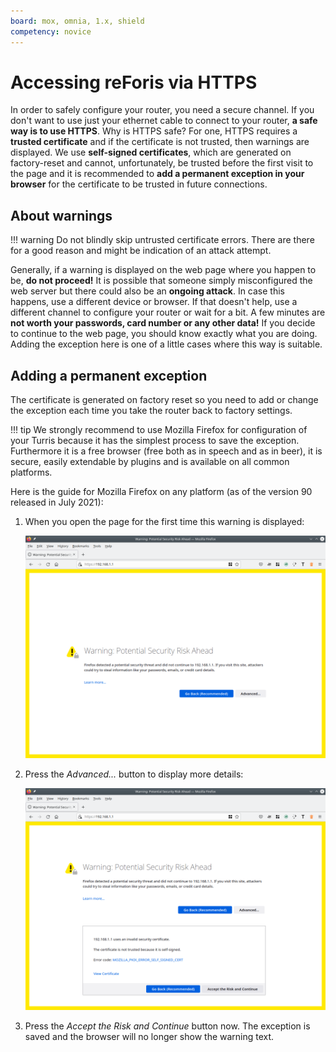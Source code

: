 ```yaml
---
board: mox, omnia, 1.x, shield
competency: novice
---
```

# Accessing reForis via HTTPS

In order to safely configure your router, you need a secure channel.  If you
don't want to use just your ethernet cable to connect to your router, **a safe
way is to use HTTPS**. Why is HTTPS safe? For one, HTTPS requires a **trusted
certificate** and if the certificate is not trusted, then warnings are
displayed. We use **self-signed certificates**, which are generated on
factory-reset and cannot, unfortunately, be trusted before the first visit to
the page and it is recommended to **add a permanent exception in your browser**
for the certificate to be trusted in future connections.

<!--access-https-start-->

## About warnings

!!! warning
    Do not blindly skip untrusted certificate errors. There are there for a
    good reason and might be indication of an attack attempt.

Generally, if a warning is displayed on the web page where you happen to be,
**do not proceed!** It is possible that someone simply misconfigured the web
server but there could also be an **ongoing attack**. In case this happens, use
a different device or browser. If that doesn't help, use a different channel to
configure your router or wait for a bit. A few minutes are **not worth your
passwords, card number or any other data!** If you decide to continue to the
web page, you should know exactly what you are doing. Adding the exception here
is one of a little cases where this way is suitable.

## Adding a permanent exception

The certificate is generated on factory reset so you need to add or change the
exception each time you take the router back to factory settings.

!!! tip
    We strongly recommend to use Mozilla Firefox for configuration of your
    Turris because it has the simplest process to save the exception.
    Furthermore it is a free browser (free both as in speech and as in beer),
    it is secure, easily extendable by plugins and is available on all common
    platforms.

Here is the guide for Mozilla Firefox on any platform (as of the version 90
released in July 2021):

1. When you open the page for the first time this warning is displayed:

    ![Firefox: Security warning](firefox-01.png)

2. Press the _Advanced..._ button to display more details:

    ![Firefox: Advanced options](firefox-02.png)

3. Press the _Accept the Risk and Continue_ button now. The exception is
   saved and the browser will no longer show the warning text.

<!--access-https-end-->
